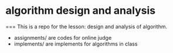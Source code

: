 # algorithm design and analysis
===
This is a repo for the lesson: design and analysis of algorithm.

+ assignments/ are codes for online judge
+ implements/ are implements for algorithms in class

